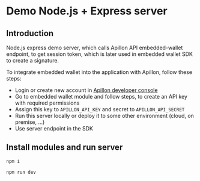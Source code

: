 # Demo Node.js + Express server

## Introduction

Node.js express demo server, which calls Apillon API embedded-wallet endpoint, to get session token, which is later used in embedded wallet SDK to create a signature.

To integrate embedded wallet into the application with Apillon, follow these steps:

- Login or create new account in [Apillon developer console](https://app.apillon.io)
- Go to embedded wallet module and follow steps, to create an API key with required permissions
- Assign this key to `APILLON_API_KEY` and secret to `APILLON_API_SECRET`
- Run this server locally or deploy it to some other environment (cloud, on premise, ...)
- Use server endpoint in the SDK

## Install modules and run server

```sh
npm i
```

```sh
npm run dev
```
